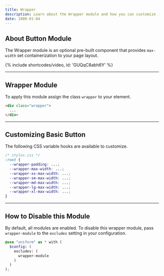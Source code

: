 ```yaml
---
title: Wrapper
description: Learn about the Wrapper module and how you can customize it.
date: 1000-01-04
---
```


## About Button Module

The Wrapper module is an optional pre-built component that provides `max-width` set containerization to your page layout.

{% include shortcodes/video, id: 'GUQqC8abh6Y' %}

---

## Wrapper Module

To apply this module assign the class `wrapper` to your element.

```html
<div class="wrapper">
  ...
</div>
```

---

## Customizing Basic Button

The following CSS variable hooks are available to customize.

```css
/* styles.css */
:root {
  --wrapper-padding: ...;
  --wrapper-max-width: ...;
  --wrapper-xs-max-width: ...;
  --wrapper-sm-max-width: ...;
  --wrapper-md-max-width: ...;
  --wrapper-lg-max-width: ...;
  --wrapper-xl-max-width: ...;
}
```

---

## How to Disable this Module

By default, all modules are enabled. To disable this wrapper module, pass `wrapper-module` to the `excludes` setting in your configuration.

```scss
@use "uniform" as * with (
  $config: (
    excludes: (
      wrapper-module
    )
  )
);
```